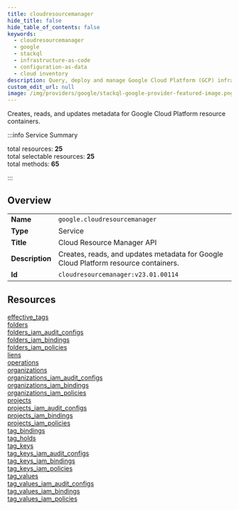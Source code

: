 ```yaml
---
title: cloudresourcemanager
hide_title: false
hide_table_of_contents: false
keywords:
  - cloudresourcemanager
  - google
  - stackql
  - infrastructure-as-code
  - configuration-as-data
  - cloud inventory
description: Query, deploy and manage Google Cloud Platform (GCP) infrastructure and resources using SQL
custom_edit_url: null
image: /img/providers/google/stackql-google-provider-featured-image.png
---
```

Creates, reads, and updates metadata for Google Cloud Platform resource containers.  
    
:::info Service Summary

<div class="row">
<div class="providerDocColumn">
<span>total resources:&nbsp;<b>25</b></span><br />
<span>total selectable resources:&nbsp;<b>25</b></span><br />
<span>total methods:&nbsp;<b>65</b></span><br />
</div>
</div>

:::

## Overview
<table><tbody>
<tr><td><b>Name</b></td><td><code>google.cloudresourcemanager</code></td></tr>
<tr><td><b>Type</b></td><td>Service</td></tr>
<tr><td><b>Title</b></td><td>Cloud Resource Manager API</td></tr>
<tr><td><b>Description</b></td><td>Creates, reads, and updates metadata for Google Cloud Platform resource containers.</td></tr>
<tr><td><b>Id</b></td><td><code>cloudresourcemanager:v23.01.00114</code></td></tr>
</tbody></table>

## Resources
<div class="row">
<div class="providerDocColumn">
<a href="/providers/google/cloudresourcemanager/effective_tags/">effective_tags</a><br />
<a href="/providers/google/cloudresourcemanager/folders/">folders</a><br />
<a href="/providers/google/cloudresourcemanager/folders_iam_audit_configs/">folders_iam_audit_configs</a><br />
<a href="/providers/google/cloudresourcemanager/folders_iam_bindings/">folders_iam_bindings</a><br />
<a href="/providers/google/cloudresourcemanager/folders_iam_policies/">folders_iam_policies</a><br />
<a href="/providers/google/cloudresourcemanager/liens/">liens</a><br />
<a href="/providers/google/cloudresourcemanager/operations/">operations</a><br />
<a href="/providers/google/cloudresourcemanager/organizations/">organizations</a><br />
<a href="/providers/google/cloudresourcemanager/organizations_iam_audit_configs/">organizations_iam_audit_configs</a><br />
<a href="/providers/google/cloudresourcemanager/organizations_iam_bindings/">organizations_iam_bindings</a><br />
<a href="/providers/google/cloudresourcemanager/organizations_iam_policies/">organizations_iam_policies</a><br />
<a href="/providers/google/cloudresourcemanager/projects/">projects</a><br />
<a href="/providers/google/cloudresourcemanager/projects_iam_audit_configs/">projects_iam_audit_configs</a><br />
</div>
<div class="providerDocColumn">
<a href="/providers/google/cloudresourcemanager/projects_iam_bindings/">projects_iam_bindings</a><br />
<a href="/providers/google/cloudresourcemanager/projects_iam_policies/">projects_iam_policies</a><br />
<a href="/providers/google/cloudresourcemanager/tag_bindings/">tag_bindings</a><br />
<a href="/providers/google/cloudresourcemanager/tag_holds/">tag_holds</a><br />
<a href="/providers/google/cloudresourcemanager/tag_keys/">tag_keys</a><br />
<a href="/providers/google/cloudresourcemanager/tag_keys_iam_audit_configs/">tag_keys_iam_audit_configs</a><br />
<a href="/providers/google/cloudresourcemanager/tag_keys_iam_bindings/">tag_keys_iam_bindings</a><br />
<a href="/providers/google/cloudresourcemanager/tag_keys_iam_policies/">tag_keys_iam_policies</a><br />
<a href="/providers/google/cloudresourcemanager/tag_values/">tag_values</a><br />
<a href="/providers/google/cloudresourcemanager/tag_values_iam_audit_configs/">tag_values_iam_audit_configs</a><br />
<a href="/providers/google/cloudresourcemanager/tag_values_iam_bindings/">tag_values_iam_bindings</a><br />
<a href="/providers/google/cloudresourcemanager/tag_values_iam_policies/">tag_values_iam_policies</a><br />
</div>
</div>
